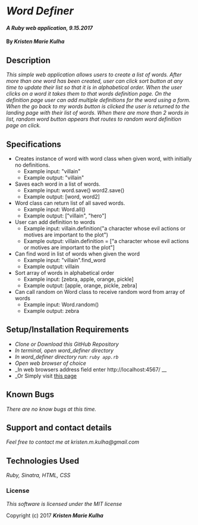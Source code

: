 # _Word Definer_

#### _A Ruby web application, 9.15.2017_

#### By _**Kristen Marie Kulha**_

## Description

_This simple web application allows users to create a list of words. After more than one word has been created, user can click sort button at any time to update their list so that it is in alphabetical order. When the user clicks on a word it takes them to that words definition page. On the definition page user can add multiple definitions for the word using a form. When the go back to my words button is clicked the user is returned to the landing page with their list of words. When there are more than 2 words in list, random word button appears that routes to random word definition page on click._

## Specifications

* Creates instance of word with word class when given word, with initially no definitions.
  * Example input: "villain"
  * Example output: "villain"
* Saves each word in a list of words.
  * Example input: word.save() word2.save()
  * Example output: [word, word2]
* Word class can return list of all saved words.
  * Example input: Word.all()
  * Example output: ["villain", "hero"]
* User can add definition to words
  * Example input: villain.definition("a character whose evil actions or motives are important to the plot")
  * Example output: villain.definition = ["a character whose evil actions or motives are important to the plot"]
* Can find word in list of words when given the word
  * Example input: "villain".find_word
  * Example output: villain
* Sort array of words in alphabetical order
  * Example input: [zebra, apple, orange, pickle]
  * Example output: [apple, orange, pickle, zebra]
* Can call random on Word class to receive random word from array of words
  * Example input: Word.random()
  * Example output: zebra


## Setup/Installation Requirements

* _Clone or Download this GitHub Repository_
* _In terminal, open word_definer directory_
* _In word_definer directory run: ```ruby app.rb```_
* _Open web browser of choice_
* _In web browsers address field enter http://localhost:4567/ __
* _Or Simply visit [this page](https://peaceful-falls-24422.herokuapp.com/ )


## Known Bugs

_There are no know bugs at this time._

## Support and contact details

_Feel free to contact me at kristen.m.kulha@gmail.com_

## Technologies Used

_Ruby, Sinatra, HTML, CSS_

### License

*This software is licensed under the MIT license*

Copyright (c) 2017 **_Kristen Marie Kulha_**
